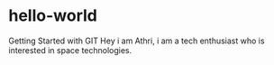 # hello-world
Getting Started with GIT
Hey i am Athri,
i am a tech enthusiast who is interested in space technologies.
